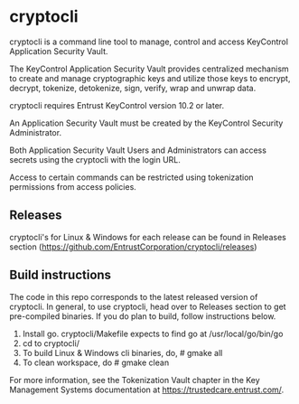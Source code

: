 # cryptocli

cryptocli is a command line tool to manage, control and access KeyControl Application Security Vault. 

The KeyControl Application Security Vault provides centralized mechanism to create and manage cryptographic keys and utilize those keys to encrypt, decrypt, tokenize, detokenize, sign, verify, wrap and unwrap data. 

cryptocli requires Entrust KeyControl version 10.2 or later. 

An Application Security Vault must be created by the KeyControl Security Administrator. 

Both Application Security Vault Users and Administrators can access secrets using the cryptocli with the login URL. 

Access to certain commands can be restricted using tokenization permissions from access policies.

## Releases

cryptocli's for Linux & Windows for each release can be found in Releases section (https://github.com/EntrustCorporation/cryptocli/releases)

## Build instructions

The code in this repo corresponds to the latest released version of cryptocli. In general, to use cryptocli, head over to Releases section to get pre-compiled binaries. If you do plan to build, follow instructions below.
1. Install go. cryptocli/Makefile expects to find go at /usr/local/go/bin/go
2. cd to cryptocli/
3. To build Linux & Windows cli binaries, do, # gmake all
4. To clean workspace, do # gmake clean

For more information, see the Tokenization Vault chapter in the Key Management Systems documentation at https://trustedcare.entrust.com/.
